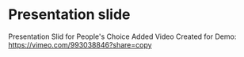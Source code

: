 # Presentation slide

Presentation Slid for People's Choice Added
Video Created for Demo:
https://vimeo.com/993038846?share=copy
